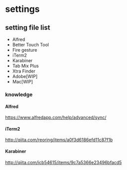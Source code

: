 # settings

## setting file list

* Alfred
* Better Touch Tool
* Fire gesture
* iTerm2
* Karabiner
* Tab Mix Plus
* Xtra Finder
* Adobe[WIP]
* Mac[WIP]


### knowledge

#### Alfred

https://www.alfredapp.com/help/advanced/sync/

#### iTerm2

http://qiita.com/reoring/items/a0f3d6186efd11c87f1b

#### Karabiner

http://qiita.com/icb54615/items/9c7a5366e23496bfacd5